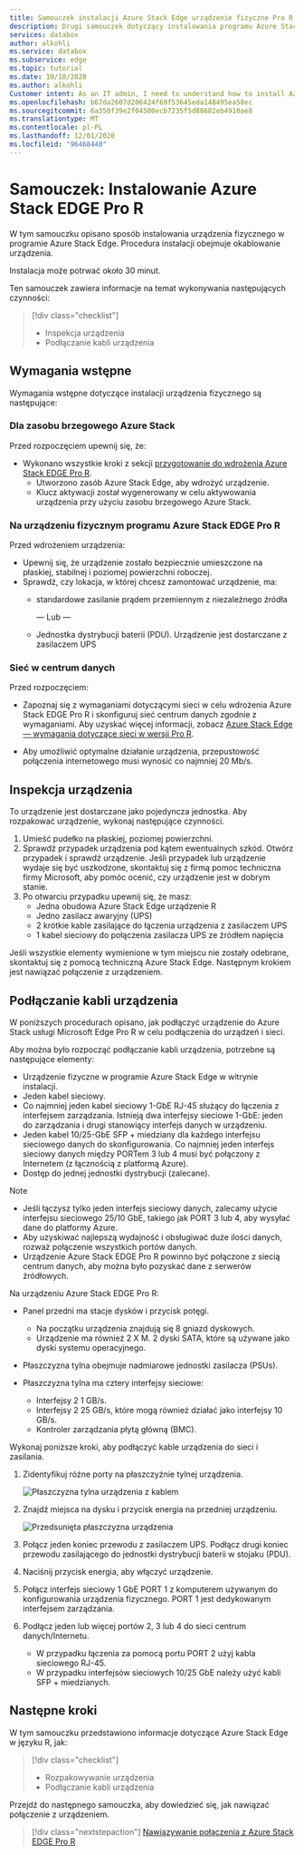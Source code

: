 ```yaml
---
title: Samouczek instalacji Azure Stack Edge urządzenie fizyczne Pro R | Microsoft Docs
description: Drugi samouczek dotyczący instalowania programu Azure Stack EDGE Pro R obejmuje jak podłączyć urządzenie fizyczne do urządzeń i sieci.
services: databox
author: alkohli
ms.service: databox
ms.subservice: edge
ms.topic: tutorial
ms.date: 10/18/2020
ms.author: alkohli
Customer intent: As an IT admin, I need to understand how to install Azure Stack Edge Pro R in datacenter so I can use it to transfer data to Azure.
ms.openlocfilehash: b67da2607d206424f69f53645eda148495ea58ec
ms.sourcegitcommit: 6a350f39e2f04500ecb7235f5d88682eb4910ae8
ms.translationtype: MT
ms.contentlocale: pl-PL
ms.lasthandoff: 12/01/2020
ms.locfileid: "96468440"
---
```

# <a name="tutorial-install-azure-stack-edge-pro-r"></a>Samouczek: Instalowanie Azure Stack EDGE Pro R

W tym samouczku opisano sposób instalowania urządzenia fizycznego w programie Azure Stack Edge. Procedura instalacji obejmuje okablowanie urządzenia.

Instalacja może potrwać około 30 minut.

Ten samouczek zawiera informacje na temat wykonywania następujących czynności:

> [!div class="checklist"]
> * Inspekcja urządzenia
> * Podłączanie kabli urządzenia

## <a name="prerequisites"></a>Wymagania wstępne

Wymagania wstępne dotyczące instalacji urządzenia fizycznego są następujące:

### <a name="for-the-azure-stack-edge-resource"></a>Dla zasobu brzegowego Azure Stack

Przed rozpoczęciem upewnij się, że:

* Wykonano wszystkie kroki z sekcji [przygotowanie do wdrożenia Azure Stack EDGE Pro R](azure-stack-edge-pro-r-deploy-prep.md).
    * Utworzono zasób Azure Stack Edge, aby wdrożyć urządzenie.
    * Klucz aktywacji został wygenerowany w celu aktywowania urządzenia przy użyciu zasobu brzegowego Azure Stack.

 
### <a name="for-the-azure-stack-edge-pro-r-physical-device"></a>Na urządzeniu fizycznym programu Azure Stack EDGE Pro R

Przed wdrożeniem urządzenia:

- Upewnij się, że urządzenie zostało bezpiecznie umieszczone na płaskiej, stabilnej i poziomej powierzchni roboczej.
- Sprawdź, czy lokacja, w której chcesz zamontować urządzenie, ma:
    - standardowe zasilanie prądem przemiennym z niezależnego źródła

        — Lub —
    - Jednostka dystrybucji baterii (PDU). Urządzenie jest dostarczane z zasilaczem UPS
    

### <a name="for-the-network-in-the-datacenter"></a>Sieć w centrum danych

Przed rozpoczęciem:

- Zapoznaj się z wymaganiami dotyczącymi sieci w celu wdrożenia Azure Stack EDGE Pro R i skonfiguruj sieć centrum danych zgodnie z wymaganiami. Aby uzyskać więcej informacji, zobacz [Azure Stack Edge — wymagania dotyczące sieci w wersji Pro R](azure-stack-edge-pro-r-system-requirements.md#networking-port-requirements).

- Aby umożliwić optymalne działanie urządzenia, przepustowość połączenia internetowego musi wynosić co najmniej 20 Mb/s.


## <a name="inspect-the-device"></a>Inspekcja urządzenia

To urządzenie jest dostarczane jako pojedyncza jednostka. Aby rozpakować urządzenie, wykonaj następujące czynności.

1. Umieść pudełko na płaskiej, poziomej powierzchni.
2. Sprawdź przypadek urządzenia pod kątem ewentualnych szkód. Otwórz przypadek i sprawdź urządzenie. Jeśli przypadek lub urządzenie wydaje się być uszkodzone, skontaktuj się z firmą pomoc techniczna firmy Microsoft, aby pomóc ocenić, czy urządzenie jest w dobrym stanie.
3. Po otwarciu przypadku upewnij się, że masz:
    - Jedna obudowa Azure Stack Edge urządzenie R
    - Jedno zasilacz awaryjny (UPS)
    - 2 krótkie kable zasilające do łączenia urządzenia z zasilaczem UPS
    - 1 kabel sieciowy do połączenia zasilacza UPS ze źródłem napięcia

Jeśli wszystkie elementy wymienione w tym miejscu nie zostały odebrane, skontaktuj się z pomocą techniczną Azure Stack Edge. Następnym krokiem jest nawiązać połączenie z urządzeniem.


## <a name="cable-the-device"></a>Podłączanie kabli urządzenia

W poniższych procedurach opisano, jak podłączyć urządzenie do Azure Stack usługi Microsoft Edge Pro R w celu podłączenia do urządzeń i sieci.

Aby można było rozpocząć podłączanie kabli urządzenia, potrzebne są następujące elementy:

- Urządzenie fizyczne w programie Azure Stack Edge w witrynie instalacji.
- Jeden kabel sieciowy.
- Co najmniej jeden kabel sieciowy 1-GbE RJ-45 służący do łączenia z interfejsem zarządzania. Istnieją dwa interfejsy sieciowe 1-GbE: jeden do zarządzania i drugi stanowiący interfejs danych w urządzeniu.
- Jeden kabel 10/25-GbE SFP + miedziany dla każdego interfejsu sieciowego danych do skonfigurowania. Co najmniej jeden interfejs sieciowy danych między PORTem 3 lub 4 musi być połączony z Internetem (z łącznością z platformą Azure).  
- Dostęp do jednej jednostki dystrybucji (zalecane).

> [!NOTE]
> - Jeśli łączysz tylko jeden interfejs sieciowy danych, zalecamy użycie interfejsu sieciowego 25/10 GbE, takiego jak PORT 3 lub 4, aby wysyłać dane do platformy Azure. 
> - Aby uzyskiwać najlepszą wydajność i obsługiwać duże ilości danych, rozważ połączenie wszystkich portów danych.
> - Urządzenie Azure Stack EDGE Pro R powinno być połączone z siecią centrum danych, aby można było pozyskać dane z serwerów źródłowych.

Na urządzeniu Azure Stack EDGE Pro R:

- Panel przedni ma stacje dysków i przycisk potęgi.

    - Na początku urządzenia znajdują się 8 gniazd dyskowych.
    - Urządzenie ma również 2 X M. 2 dyski SATA, które są używane jako dyski systemu operacyjnego. 

- Płaszczyzna tylna obejmuje nadmiarowe jednostki zasilacza (PSUs).
- Płaszczyzna tylna ma cztery interfejsy sieciowe:

    - Interfejsy 2 1 GB/s.
    - Interfejsy 2 25 GB/s, które mogą również działać jako interfejsy 10 GB/s.
    - Kontroler zarządzania płytą główną (BMC).

<!--- The back plane has two network cards corresponding to the 4 ports:

    - QLogic FastLinQ 41264
    - QLogic FastLinQ 41262

For a full list of supported cables, switches, and transceivers for these network cards, go to [Cavium FastlinQ 41000 Series Interoperability Matrix](https://www.marvell.com/documents/xalflardzafh32cfvi0z/).-->
 
Wykonaj poniższe kroki, aby podłączyć kable urządzenia do sieci i zasilania.

1. Zidentyfikuj różne porty na płaszczyźnie tylnej urządzenia.

    ![Płaszczyzna tylna urządzenia z kablem](./media/azure-stack-edge-pro-r-deploy-install/backplane-cabled.png)

2. Znajdź miejsca na dysku i przycisk energia na przedniej urządzeniu.

    ![Przedsunięta płaszczyzna urządzenia](./media/azure-stack-edge-pro-r-deploy-install/device-front-plane-labeled-1.png)

3. Połącz jeden koniec przewodu z zasilaczem UPS. Podłącz drugi koniec przewodu zasilającego do jednostki dystrybucji baterii w stojaku (PDU). 
5. Naciśnij przycisk energia, aby włączyć urządzenie.
6. Połącz interfejs sieciowy 1 GbE PORT 1 z komputerem używanym do konfigurowania urządzenia fizycznego. PORT 1 jest dedykowanym interfejsem zarządzania.
7. Podłącz jeden lub więcej portów 2, 3 lub 4 do sieci centrum danych/Internetu.

    - W przypadku łączenia za pomocą portu PORT 2 użyj kabla sieciowego RJ-45.
    - W przypadku interfejsów sieciowych 10/25 GbE należy użyć kabli SFP + miedzianych.

## <a name="next-steps"></a>Następne kroki

W tym samouczku przedstawiono informacje dotyczące Azure Stack Edge w języku R, jak:

> [!div class="checklist"]
> * Rozpakowywanie urządzenia
> * Podłączanie kabli urządzenia

Przejdź do następnego samouczka, aby dowiedzieć się, jak nawiązać połączenie z urządzeniem.

> [!div class="nextstepaction"]
> [Nawiązywanie połączenia z Azure Stack EDGE Pro R](./azure-stack-edge-pro-r-deploy-connect.md)
